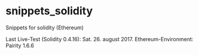 # snippets_solidity
Snippets for solidity (Ethereum)

Last Live-Test (Solidity 0.4.16): Sat. 26. august 2017.
                                  Ethereum-Environment: Pairity 1.6.6

